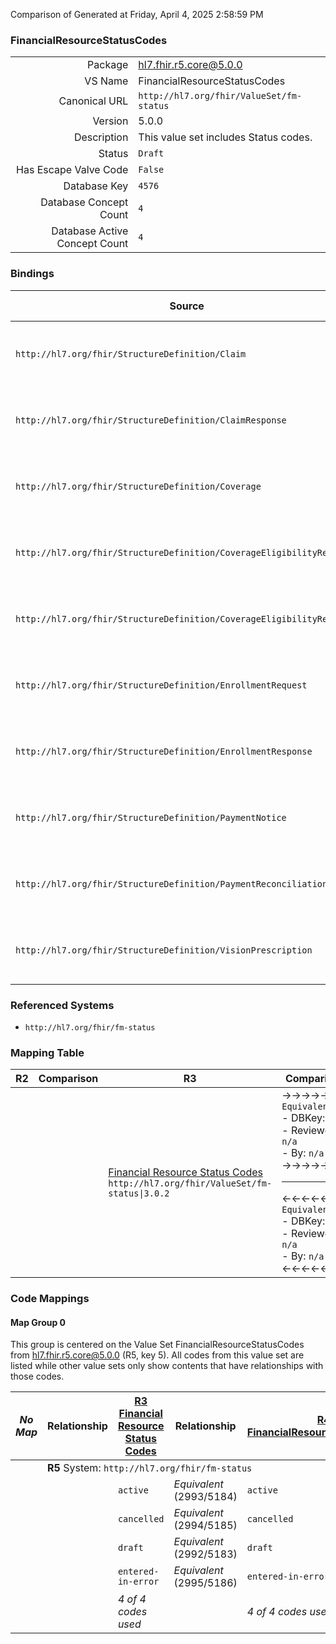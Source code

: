 Comparison of 
Generated at Friday, April 4, 2025 2:58:59 PM

### FinancialResourceStatusCodes

|      |     |
| ---: | --- |
| Package | hl7.fhir.r5.core@5.0.0 |
| VS Name | FinancialResourceStatusCodes |
| Canonical URL | `http://hl7.org/fhir/ValueSet/fm-status` |
| Version | 5.0.0 |
| Description | This value set includes Status codes. |
| Status | `Draft` |
| Has Escape Valve Code | `False` |
| Database Key | `4576` |
| Database Concept Count | `4` |
| Database Active Concept Count | `4` |
### Bindings

| Source | Element | Binding | Strength | Element Short |
| ------ | ------- | ------- | -------- | ------------- |
| `http://hl7.org/fhir/StructureDefinition/Claim` | `Claim.status` | `http://hl7.org/fhir/ValueSet/fm-status\|5.0.0` | `Required` | active \| cancelled \| draft \| entered-in-error |
| `http://hl7.org/fhir/StructureDefinition/ClaimResponse` | `ClaimResponse.status` | `http://hl7.org/fhir/ValueSet/fm-status\|5.0.0` | `Required` | active \| cancelled \| draft \| entered-in-error |
| `http://hl7.org/fhir/StructureDefinition/Coverage` | `Coverage.status` | `http://hl7.org/fhir/ValueSet/fm-status\|5.0.0` | `Required` | active \| cancelled \| draft \| entered-in-error |
| `http://hl7.org/fhir/StructureDefinition/CoverageEligibilityRequest` | `CoverageEligibilityRequest.status` | `http://hl7.org/fhir/ValueSet/fm-status\|5.0.0` | `Required` | active \| cancelled \| draft \| entered-in-error |
| `http://hl7.org/fhir/StructureDefinition/CoverageEligibilityResponse` | `CoverageEligibilityResponse.status` | `http://hl7.org/fhir/ValueSet/fm-status\|5.0.0` | `Required` | active \| cancelled \| draft \| entered-in-error |
| `http://hl7.org/fhir/StructureDefinition/EnrollmentRequest` | `EnrollmentRequest.status` | `http://hl7.org/fhir/ValueSet/fm-status\|5.0.0` | `Required` | active \| cancelled \| draft \| entered-in-error |
| `http://hl7.org/fhir/StructureDefinition/EnrollmentResponse` | `EnrollmentResponse.status` | `http://hl7.org/fhir/ValueSet/fm-status\|5.0.0` | `Required` | active \| cancelled \| draft \| entered-in-error |
| `http://hl7.org/fhir/StructureDefinition/PaymentNotice` | `PaymentNotice.status` | `http://hl7.org/fhir/ValueSet/fm-status\|5.0.0` | `Required` | active \| cancelled \| draft \| entered-in-error |
| `http://hl7.org/fhir/StructureDefinition/PaymentReconciliation` | `PaymentReconciliation.status` | `http://hl7.org/fhir/ValueSet/fm-status\|5.0.0` | `Required` | active \| cancelled \| draft \| entered-in-error |
| `http://hl7.org/fhir/StructureDefinition/VisionPrescription` | `VisionPrescription.status` | `http://hl7.org/fhir/ValueSet/fm-status\|5.0.0` | `Required` | active \| cancelled \| draft \| entered-in-error |

### Referenced Systems

* `http://hl7.org/fhir/fm-status`
### Mapping Table

| R2 | Comparison | R3 | Comparison | R4 | Comparison | R4B | Comparison | R5
| --- | --- | --- | --- | --- | --- | --- | --- | ---
| | | [Financial Resource Status Codes](/docs/R3/ValueSets/FinancialResourceStatusCodes.md)<br/> `http://hl7.org/fhir/ValueSet/fm-status\|3.0.2` | →→→→→→→<br/>`Equivalent`<br/>- DBKey: `345`<br/>- Reviewed: `n/a`<br/>- By: `n/a`<br/>→→→→→→→<hr/>←←←←←←←<br/>`Equivalent`<br/>- DBKey: `564`<br/>- Reviewed: `n/a`<br/>- By: `n/a`<br/>←←←←←←←| [FinancialResourceStatusCodes](/docs/R4/ValueSets/FinancialResourceStatusCodes.md)<br/> `http://hl7.org/fhir/ValueSet/fm-status\|4.0.1` | →→→→→→→<br/>`Equivalent`<br/>- DBKey: `1515`<br/>- Reviewed: `n/a`<br/>- By: `n/a`<br/>→→→→→→→<hr/>←←←←←←←<br/>`Equivalent`<br/>- DBKey: `1516`<br/>- Reviewed: `n/a`<br/>- By: `n/a`<br/>←←←←←←←| [FinancialResourceStatusCodes](/docs/R4B/ValueSets/FinancialResourceStatusCodes.md)<br/> `http://hl7.org/fhir/ValueSet/fm-status\|4.3.0` | →→→→→→→<br/>`Equivalent`<br/>- DBKey: `788`<br/>- Reviewed: `n/a`<br/>- By: `n/a`<br/>→→→→→→→<hr/>←←←←←←←<br/>`Equivalent`<br/>- DBKey: `1049`<br/>- Reviewed: `n/a`<br/>- By: `n/a`<br/>←←←←←←←| [FinancialResourceStatusCodes](/docs/R5/ValueSets/FinancialResourceStatusCodes.md)<br/> `http://hl7.org/fhir/ValueSet/fm-status\|5.0.0` 

### Code Mappings


#### Map Group 0

This group is centered on the Value Set FinancialResourceStatusCodes from hl7.fhir.r5.core@5.0.0 (R5, key 5).
All codes from this value set are listed while other value sets only show contents that have relationships with those codes.

| *No Map* | Relationship | [R3 Financial Resource Status Codes](/docs/R3/ValueSets/FinancialResourceStatusCodes.md)| Relationship | [R4 FinancialResourceStatusCodes](/docs/R4/ValueSets/FinancialResourceStatusCodes.md)| Relationship | [R4B FinancialResourceStatusCodes](/docs/R4B/ValueSets/FinancialResourceStatusCodes.md)| Relationship | R5 FinancialResourceStatusCodes
| --- | --- | --- | --- | --- | --- | --- | --- | ---
| <td colspan="8">**R5** System: `http://hl7.org/fhir/fm-status`
| | | `active`| _Equivalent_ <br/>(2993/5184)| `active`| _Equivalent_ <br/>(16054/16055)| `active`| _Equivalent_ <br/>(7508/9772)| **`active`**
| | | `cancelled`| _Equivalent_ <br/>(2994/5185)| `cancelled`| _Equivalent_ <br/>(16056/16057)| `cancelled`| _Equivalent_ <br/>(7509/9773)| **`cancelled`**
| | | `draft`| _Equivalent_ <br/>(2992/5183)| `draft`| _Equivalent_ <br/>(16058/16059)| `draft`| _Equivalent_ <br/>(7507/9771)| **`draft`**
| | | `entered-in-error`| _Equivalent_ <br/>(2995/5186)| `entered-in-error`| _Equivalent_ <br/>(16060/16061)| `entered-in-error`| _Equivalent_ <br/>(7510/9774)| **`entered-in-error`**
| | | *4 of 4 codes used* | | *4 of 4 codes used* | | *4 of 4 codes used* | | *4 of 4 codes used* 

